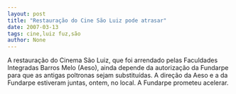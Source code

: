 ```yaml
---
layout: post
title: "Restauração do Cine São Luiz pode atrasar"
date: 2007-03-13
tags: cine,luiz fuz,são
author: None
---
```

A restauração do Cinema São Luiz, que foi arrendado pelas Faculdades Integradas Barros Melo (Aeso), ainda depende da autorização da Fundarpe para&nbsp;que as antigas poltronas sejam substituídas.&nbsp;A direção da Aeso e a da Fundarpe estiveram juntas, ontem, no local. A Fundarpe prometeu acelerar. 